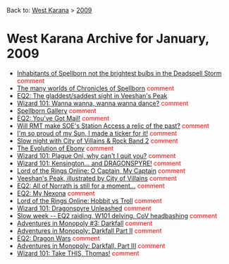 Back to: [West Karana](/posts/westkarana.md) > [2009](/posts/2009/westkarana.md)
# West Karana Archive for January, 2009

* [Inhabitants of Spellborn not the brightest bulbs in the Deadspell Storm](2510.md) <span style="color:red;">comment</span>
* [The many worlds of Chronicles of Spellborn](2511.md) <span style="color:red;">comment</span>
* [EQ2: The gladdest/saddest sight in Veeshan's Peak](2513.md) <span style="color:red;"></span>
* [Wizard 101: Wanna wanna, wanna wanna dance?](2517.md) <span style="color:red;">comment</span>
* [Spellborn Gallery](2516.md) <span style="color:red;">comment</span>
* [EQ2: You've Got Mail!](2538.md) <span style="color:red;">comment</span>
* [Will RMT make SOE's Station Access a relic of the past?](2541.md) <span style="color:red;">comment</span>
* [I'm so proud of my Sun, I made a ticker for it!](2542.md) <span style="color:red;">comment</span>
* [Slow night with City of Villains & Rock Band 2](2545.md) <span style="color:red;">comment</span>
* [The Evolution of Ebony](2551.md) <span style="color:red;">comment</span>
* [Wizard 101: Plague Oni, why can't I quit you?](2552.md) <span style="color:red;">comment</span>
* [Wizard 101: Kensington... and DRAGONSPYRE!](2556.md) <span style="color:red;">comment</span>
* [Lord of the Rings Online: O Captain, My Captain](2565.md) <span style="color:red;">comment</span>
* [Veeshan's Peak, illustrated by City of Villains](2567.md) <span style="color:red;">comment</span>
* [EQ2: All of Norrath is still for a moment...](2577.md) <span style="color:red;">comment</span>
* [EQ2: My Nexona](2578.md) <span style="color:red;">comment</span>
* [Lord of the Rings Online: Hobbit vs Troll](2580.md) <span style="color:red;">comment</span>
* [Wizard 101: Dragonspyre Unleashed](2585.md) <span style="color:red;">comment</span>
* [Slow week -- EQ2 raiding, W101 delving, CoV headbashing](2590.md) <span style="color:red;">comment</span>
* [Adventures in Monopoly #3: Darkfall](2594.md) <span style="color:red;">comment</span>
* [Adventures in Monopoly: Darkfall Part II](2596.md) <span style="color:red;">comment</span>
* [EQ2: Dragon Wars](2598.md) <span style="color:red;">comment</span>
* [Adventures in Monopoly: Darkfall, Part III](2603.md) <span style="color:red;">comment</span>
* [Wizard 101: Take THIS, Thomas!](2605.md) <span style="color:red;">comment</span>
